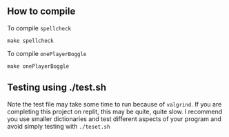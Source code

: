 ## How to compile

To compile `spellcheck`

```
make spellcheck
```

To compile `onePlayerBoggle`

```
make onePlayerBoggle
```

## Testing using ./test.sh

Note the test file may take some time to run because of `valgrind`. If you are completing this project on replit, this may be quite, quite slow. I recommend you use smaller dictionaries and test different aspects of your program and avoid simply testing with `./teset.sh`



